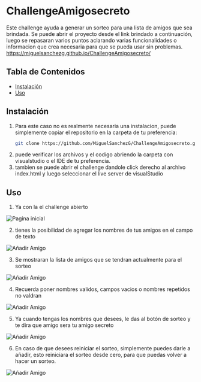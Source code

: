 # ChallengeAmigosecreto

Este challenge ayuda a generar un sorteo para una lista de amigos que sea brindada. Se puede abrir el proyecto desde el link brindado a continuación, luego se repasaran varios puntos aclarando varias funcionalidades o informacion que crea necesaria para que se pueda usar sin problemas.
https://miguelsanchezg.github.io/ChallengeAmigosecreto/


## Tabla de Contenidos

- [Instalación](#instalación)
- [Uso](#uso)
  
## Instalación
1. Para este caso no es realmente necesaria una instalacion, puede simplemente copiar el repositorio en la carpeta de tu preferencia:
   ```bash
   git clone https://github.com/MiguelSanchezG/ChallengeAmigosecreto.git
3. puede verificar los archivos y el codigo abriendo la carpeta con visualstudio o el IDE de tu preferencia.
4. tambien se puede abrir el challenge dandole click derecho al archivo index.html y luego seleccionar el live server de visualStudio

## Uso

1. Ya con la el challenge abierto

![Pagina inicial](./ImagenesReadme/paginaAmigoSecreto.png)

2. tienes la posibilidad de agregar los nombres de tus amigos en el campo de texto 

![Añadir Amigo](./ImagenesReadme/añadirAmigo.png)

3. Se mostraran la lista de amigos que se tendran actualmente para el sorteo

![Añadir Amigo](./ImagenesReadme/ListaAmigos.png)

4. Recuerda poner nombres validos, campos vacios o nombres repetidos no valdran

![Añadir Amigo](./ImagenesReadme/Restriccion.png)

5. Ya cuando tengas los nombres que desees, le das al botón de sorteo y te dira que amigo sera tu amigo secreto

![Añadir Amigo](./ImagenesReadme/Sorteo.png)

6. En caso de que desees reiniciar el sorteo, simplemente puedes darle a añadir, esto reiniciara el sorteo desde cero, para que puedas volver a hacer un sorteo.

![Añadir Amigo](./ImagenesReadme/Reinicio.png)
  
